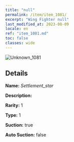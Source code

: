 ```yaml
---
title: "null"
permalink: /item/item_1081/
excerpt: "Wing Fighter null"
last_modified_at: 2023-08-09
locale: en
ref: "item_1081.md"
toc: false
classes: wide
---
```



 ![Unknown_1081](/images/item/Settlement_star_p.png)



## Details

 **Name:** *Settlement_star* 

 **Description:** 

 **Rarity:** 1 

 **Type:** 1 

 **Suction:** true 

 **Auto Suction:** false 


